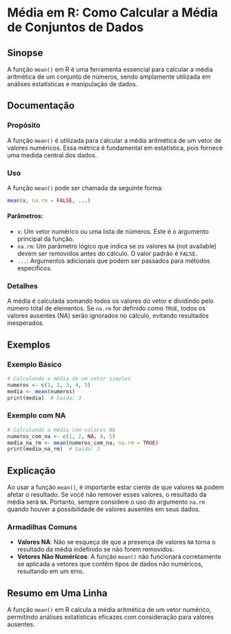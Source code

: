<!--
Meta Description: # Média em R: Como Calcular a Média de Conjuntos de Dados ## Sinopse A função `mean()` em R é uma ferramenta essencial para calcular a média aritmétic...
Meta Keywords: valores, média, mean, função, não
-->

# Média em R: Como Calcular a Média de Conjuntos de Dados

## Sinopse
A função `mean()` em R é uma ferramenta essencial para calcular a média aritmética de um conjunto de números, sendo amplamente utilizada em análises estatísticas e manipulação de dados.

## Documentação
### Propósito
A função `mean()` é utilizada para calcular a média aritmética de um vetor de valores numéricos. Essa métrica é fundamental em estatística, pois fornece uma medida central dos dados.

### Uso
A função `mean()` pode ser chamada da seguinte forma:

```R
mean(x, na.rm = FALSE, ...)
```

#### Parâmetros:
- `x`: Um vetor numérico ou uma lista de números. Este é o argumento principal da função.
- `na.rm`: Um parâmetro lógico que indica se os valores `NA` (not available) devem ser removidos antes do cálculo. O valor padrão é `FALSE`.
- `...`: Argumentos adicionais que podem ser passados para métodos específicos.

### Detalhes
A média é calculada somando todos os valores do vetor e dividindo pelo número total de elementos. Se `na.rm` for definido como `TRUE`, todos os valores ausentes (NA) serão ignorados no cálculo, evitando resultados inesperados.

## Exemplos
### Exemplo Básico
```R
# Calculando a média de um vetor simples
numeros <- c(1, 2, 3, 4, 5)
media <- mean(numeros)
print(media)  # Saída: 3
```

### Exemplo com NA
```R
# Calculando a média com valores NA
numeros_com_na <- c(1, 2, NA, 4, 5)
media_na_rm <- mean(numeros_com_na, na.rm = TRUE)
print(media_na_rm)  # Saída: 3
```

## Explicação
Ao usar a função `mean()`, é importante estar ciente de que valores `NA` podem afetar o resultado. Se você não remover esses valores, o resultado da média será `NA`. Portanto, sempre considere o uso do argumento `na.rm` quando houver a possibilidade de valores ausentes em seus dados.

### Armadilhas Comuns
- **Valores NA**: Não se esqueça de que a presença de valores `NA` torna o resultado da média indefinido se não forem removidos.
- **Vetores Não Numéricos**: A função `mean()` não funcionará corretamente se aplicada a vetores que contêm tipos de dados não numéricos, resultando em um erro.

## Resumo em Uma Linha
A função `mean()` em R calcula a média aritmética de um vetor numérico, permitindo análises estatísticas eficazes com consideração para valores ausentes.